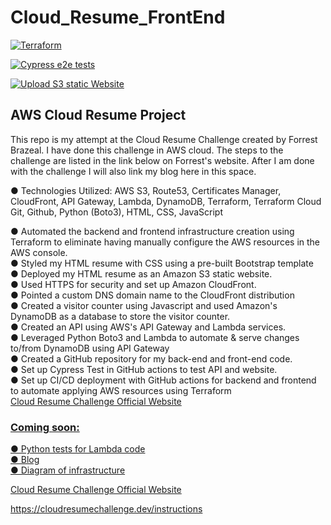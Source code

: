 # Cloud_Resume_FrontEnd

[![Terraform](https://github.com/Stephanie-Chester/Cloud_Resume_FrontEnd/actions/workflows/terraform.yml/badge.svg?event=push)](https://github.com/Stephanie-Chester/Cloud_Resume_FrontEnd/actions/workflows/terraform.yml)

[![Cypress e2e tests](https://github.com/Stephanie-Chester/Cloud_Resume_FrontEnd/actions/workflows/main.yml/badge.svg?event=push)](https://github.com/Stephanie-Chester/Cloud_Resume_FrontEnd/actions/workflows/main.yml)

[![Upload S3 static Website](https://github.com/Stephanie-Chester/Cloud_Resume_FrontEnd/actions/workflows/S3.yml/badge.svg?event=push)](https://github.com/Stephanie-Chester/Cloud_Resume_FrontEnd/actions/workflows/S3.yml)

## AWS Cloud Resume Project
 
This repo is my attempt at the Cloud Resume Challenge created by Forrest Brazeal. I have done this challenge in AWS cloud. The steps to the challenge are listed in the link below on Forrest's website. After I am done with the challenge I will also link my blog here in this space.
 
<p>●	Technologies Utilized: 
 AWS S3, Route53,
 Certificates Manager,
 CloudFront,
 API Gateway,
 Lambda,
 DynamoDB,
 Terraform,
 Terraform Cloud
 Git,
 Github,
 Python (Boto3),
 HTML, CSS, JavaScript


● Automated the backend and frontend infrastructure creation using Terraform to eliminate having manually configure the AWS resources in the AWS console.<br>
     ● Styled my HTML resume with CSS using a pre-built Bootstrap template<br>
     ● Deployed my HTML resume as an Amazon S3 static website.<br>
     ● Used HTTPS for security and set up Amazon CloudFront.<br>
     ● Pointed a custom DNS domain name to the CloudFront distribution<br>
     ● Created a visitor counter using Javascript and used Amazon's DynamoDB as a database to store the visitor counter.<br>
     ● Created an API using AWS's API Gateway and Lambda services.<br>
     ● Leveraged Python Boto3 and Lambda to automate & serve changes to/from DynamoDB using API Gateway<br>
     ● Created a GitHub repository for my back-end and front-end code.<br>
     ● Set up Cypress Test in GitHub actions to test API and website.<br>
     ● Set up CI/CD deployment with GitHub actions for backend and frontend to automate applying AWS resources using Terraform<br>
     <a href="https://cloudresumechallenge.dev/instructions/" target="_blank"> Cloud Resume Challenge Official Website
 
 ### Coming soon:
 ● Python tests for Lambda code<br>
 ● Blog<br>
 ● Diagram of infrastructure<br>
 
 Cloud Resume Challenge Official Website
 
 https://cloudresumechallenge.dev/instructions
